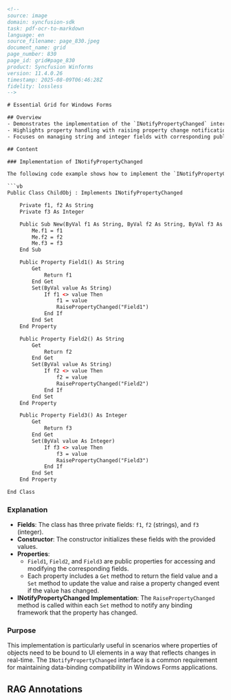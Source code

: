 ```html
<!-- 
source: image
domain: syncfusion-sdk
task: pdf-ocr-to-markdown
language: en
source_filename: page_830.jpeg
document_name: grid
page_number: 830
page_id: grid#page_830
product: Syncfusion Winforms
version: 11.4.0.26
timestamp: 2025-08-09T06:46:28Z
fidelity: lossless
-->

# Essential Grid for Windows Forms

## Overview
- Demonstrates the implementation of the `INotifyPropertyChanged` interface in a `ChildObj` class.
- Highlights property handling with raising property change notifications.
- Focuses on managing string and integer fields with corresponding public properties.

## Content

### Implementation of INotifyPropertyChanged

The following code example shows how to implement the `INotifyPropertyChanged` interface in a VB.NET class named `ChildObj`. This class manages three fields: two strings (`f1`, `f2`) and one integer (`f3`). It raises property changed events for each property when a change occurs.

```vb
Public Class ChildObj : Implements INotifyPropertyChanged

    Private f1, f2 As String
    Private f3 As Integer

    Public Sub New(ByVal f1 As String, ByVal f2 As String, ByVal f3 As Integer)
        Me.f1 = f1
        Me.f2 = f2
        Me.f3 = f3
    End Sub

    Public Property Field1() As String
        Get
            Return f1
        End Get
        Set(ByVal value As String)
            If f1 <> value Then
                f1 = value
                RaisePropertyChanged("Field1")
            End If
        End Set
    End Property

    Public Property Field2() As String
        Get
            Return f2
        End Get
        Set(ByVal value As String)
            If f2 <> value Then
                f2 = value
                RaisePropertyChanged("Field2")
            End If
        End Set
    End Property

    Public Property Field3() As Integer
        Get
            Return f3
        End Get
        Set(ByVal value As Integer)
            If f3 <> value Then
                f3 = value
                RaisePropertyChanged("Field3")
            End If
        End Set
    End Property

End Class
```

### Explanation

- **Fields**: The class has three private fields: `f1`, `f2` (strings), and `f3` (integer).
- **Constructor**: The constructor initializes these fields with the provided values.
- **Properties**:
  - `Field1`, `Field2`, and `Field3` are public properties for accessing and modifying the corresponding fields.
  - Each property includes a `Get` method to return the field value and a `Set` method to update the value and raise a property changed event if the value has changed.
- **INotifyPropertyChanged Implementation**: The `RaisePropertyChanged` method is called within each `Set` method to notify any binding framework that the property has changed.

### Purpose
This implementation is particularly useful in scenarios where properties of objects need to be bound to UI elements in a way that reflects changes in real-time. The `INotifyPropertyChanged` interface is a common requirement for maintaining data-binding compatibility in Windows Forms applications.

## RAG Annotations

<!-- tags: [windows forms, inotifypropertychanged, property binding] keywords: [childobj, string, integer, field, property change, vb.net, data binding] -->
```